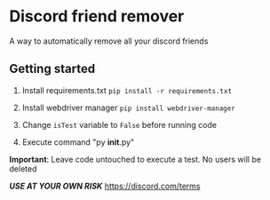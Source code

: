 # Discord friend remover
A way to automatically remove all your discord friends

## Getting started

1) Install requirements.txt `pip install -r requirements.txt`

2) Install webdriver manager `pip install webdriver-manager`

3) Change `isTest` variable to `False` before running code

4) Execute command "py __init__.py"

**Important**: Leave code untouched to execute a test. No users will be deleted

***USE AT YOUR OWN RISK***
https://discord.com/terms
